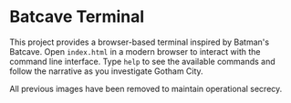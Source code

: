 # Batcave Terminal

This project provides a browser-based terminal inspired by Batman's Batcave.
Open `index.html` in a modern browser to interact with the command line interface.
Type `help` to see the available commands and follow the narrative as you investigate Gotham City.

All previous images have been removed to maintain operational secrecy.
